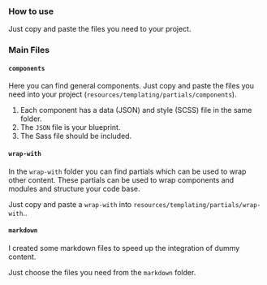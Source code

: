 ### How to use

Just copy and paste the files you need to your project. 

### Main Files

#### `components`

Here you can find general components. Just copy and paste the files you need into your project (`resources/templating/partials/components`). 

1. Each component has a data (JSON) and style (SCSS) file in the same folder. 
2. The `JSON` file is your blueprint.
3. The Sass file should be included.

#### `wrap-with`

In the `wrap-with` folder you can find partials which can be used to wrap other content. 
These partials can be used to wrap components and modules and structure your code base. 

Just copy and paste a `wrap-with` into `resources/templating/partials/wrap-with`.. 

#### `markdown`

I created some markdown files to speed up the integration of dummy content. 

Just choose the files you need from the `markdown` folder.